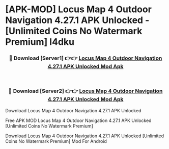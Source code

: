 # [APK-MOD] Locus Map 4 Outdoor Navigation 4.27.1 APK Unlocked - [Unlimited Coins No Watermark Premium] l4dku



<div align="center">
<h3>🔴 Download [Server1] 👉👉 <a href="https://momento.my/?title=Locus_Map_4_Outdoor_Navigation_4.27.1_APK_Unlocked">Locus Map 4 Outdoor Navigation 4.27.1 APK Unlocked Mod Apk</a></h3><br>

<h3>🔴 Download [Server2] 👉👉 <a href="https://momento.my/?title=Locus_Map_4_Outdoor_Navigation_4.27.1_APK_Unlocked">Locus Map 4 Outdoor Navigation 4.27.1 APK Unlocked Mod Apk</a></h3>
</div>



Download Locus Map 4 Outdoor Navigation 4.27.1 APK Unlocked 

Free APK MOD Locus Map 4 Outdoor Navigation 4.27.1 APK Unlocked [Unlimited Coins No Watermark Premium]

Download Locus Map 4 Outdoor Navigation 4.27.1 APK Unlocked [Unlimited Coins No Watermark Premium] Mod For Android
